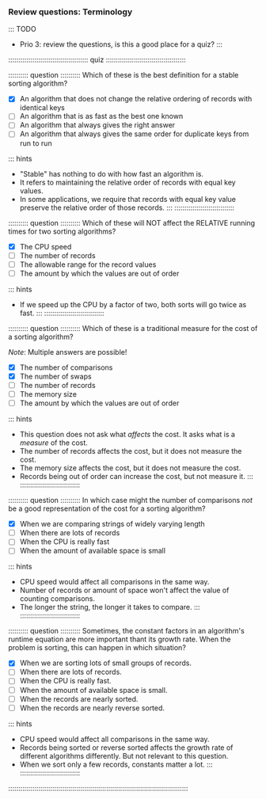 
### Review questions: Terminology

::: TODO
- Prio 3: review the questions, is this a good place for a quiz?
:::

:::::::::::::::::::::::::::::::::::::::: quiz ::::::::::::::::::::::::::::::::::::::::

:::::::::: question ::::::::::
Which of these is the best definition for a stable sorting algorithm?</p>

- [x] An algorithm that does not change the relative ordering of records with identical keys
- [ ] An algorithm that is as fast as the best one known
- [ ] An algorithm that always gives the right answer
- [ ] An algorithm that always gives the same order for duplicate keys from run to run

::: hints
- "Stable" has nothing to do with how fast an algorithm is.
- It refers to maintaining the relative order of records with equal key values.
- In some applications, we require that records with equal key value preserve the relative order of those records.
:::
::::::::::::::::::::::::::::::



:::::::::: question ::::::::::
Which of these will NOT affect the RELATIVE running times for two sorting algorithms?

- [x] The CPU speed
- [ ] The number of records
- [ ] The allowable range for the record values
- [ ] The amount by which the values are out of order

::: hints
- If we speed up the CPU by a factor of two, both sorts will go twice as fast.
:::
::::::::::::::::::::::::::::::



:::::::::: question ::::::::::
Which of these is a traditional measure for the cost of a sorting algorithm?

*Note*: Multiple answers are possible!

- [x] The number of comparisons
- [x] The number of swaps
- [ ] The number of records
- [ ] The memory size
- [ ] The amount by which the values are out of order

::: hints
- This question does not ask what *affects* the cost. It asks what is a *measure* of the cost.
- The number of records affects the cost, but it does not measure the cost.
- The memory size affects the cost, but it does not measure the cost.
- Records being out of order can increase the cost, but not measure it.
:::
::::::::::::::::::::::::::::::



:::::::::: question ::::::::::
In which case might the number of comparisons *not* be
a good representation of the cost for a sorting algorithm?

- [x] When we are comparing strings of widely varying length
- [ ] When there are lots of records
- [ ] When the CPU is really fast
- [ ] When the amount of available space is small

::: hints
- CPU speed would affect all comparisons in the same way.
- Number of records or amount of space won't affect the value of counting comparisons.
- The longer the string, the longer it takes to compare.
:::
::::::::::::::::::::::::::::::



:::::::::: question ::::::::::
Sometimes, the constant factors in an algorithm's runtime equation are more important
thant its growth rate. When the problem is sorting, this can happen in which situation?

- [x] When we are sorting lots of small groups of records.
- [ ] When there are lots of records.
- [ ] When the CPU is really fast.
- [ ] When the amount of available space is small.
- [ ] When the records are nearly sorted.
- [ ] When the records are nearly reverse sorted.

::: hints
- CPU speed would affect all comparisons in the same way.
- Records being sorted or reverse sorted affects the growth rate of different algorithms differently.
But not relevant to this question.
- When we sort only a few records, constants matter a lot.
:::
::::::::::::::::::::::::::::::

::::::::::::::::::::::::::::::::::::::::::::::::::::::::::::::::::::::::::::::::::::::::::

